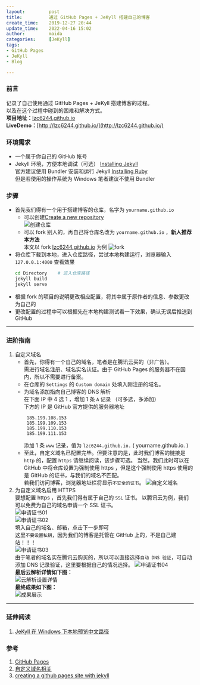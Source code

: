 ```yaml
---
layout:         post
title:          通过 GitHub Pages + JeKyll 搭建自己的博客
create_time:    2019-12-27 20:44
update_time:    2022-04-16 15:02
author:         maida
categories:     [JeKyll]
tags: 
- GitHub Pages
- JeKyll
- Blog

---
```

### 前言
记录了自己使用通过 GitHub Pages + JeKyll 搭建博客的过程。  
以及在这个过程中碰到的困难和解决方式。  
**项目地址：**[lzc6244.github.io](https://github.com/LZC6244/lzc6244.github.io)  
**LiveDemo：**[http://lzc6244.github.io/](http://lzc6244.github.io/)

### 环境需求
- 一个属于你自己的 GitHub 帐号
- Jekyll 环境，方便本地调试（可选） [Installing Jekyll](https://jekyllrb.com/docs/installation/)  
官方建议使用 Bundler 安装和运行 Jekyll [Installing Ruby](https://www.ruby-lang.org/en/documentation/installation/)  
但是若使用的操作系统为 Windows 笔者建议不使用 Bundler

### 步骤
- 首先我们得有一个用于搭建博客的仓库，名字为 `yourname.github.io`   
    - 可以创建[Create a new repository](https://github.com/new)  
      ![创建仓库](/imgs/JeKyll/2019/12272044_01.png)
    - 可以 fork 别人的，再自己将仓库名改为 `yourname.github.io` ，**新人推荐本方法**  
      本文以 fork [lzc6244.github.io](https://github.com/LZC6244/lzc6244.github.io) 为例
      ![fork](/imgs/JeKyll/2019/12272044_02.png)
- 将仓库下载到本地，进入仓库路径，尝试本地构建运行，浏览器输入 `127.0.0.1:4000` 查看效果
    ```bash
    cd Directory    # 进入仓库路径
    jekyll build
    jekyll serve
    ```
- 根据 fork 的项目的说明更改相应配置，将其中属于原作者的信息、参数更改为自己的
- 更改配置的过程中可以根据先在本地构建测试看一下效果，确认无误后推送到 GitHub

---

### 进阶指南
1. 自定义域名  
   - 首先，你得有一个自己的域名，笔者是在腾讯云买的（非广告）。  
     需进行域名注册、域名实名认证。由于 GitHub Pages 的服务器不在国内，所以不需要进行备案。
   - 在仓库的 `Settings` 的 `Custom domain` 处填入刚注册的域名。
   - 为域名添加指向自己博客的 DNS 解析  
       在下面 IP 中 4 选 1 ，增加 1 条 `A` 记录 （可多选，多添加）  
       下方的 IP 是 GitHub 官方提供的服务器地址
       ```text
        185.199.108.153
        185.199.109.153
        185.199.110.153
        185.199.111.153
        ```
        添加 1 条 `www` 记录，值为 `lzc6244.github.io.` ( yourname.github.io. )
   - 至此，自定义域名已配置完毕。但要注意的是，此时我们博客的链接是 `http` 的，配置 `https` 请继续阅读，该步骤可选。
     当然，我们此时可以在 GitHub 中将仓库设置为强制使用 https ，但是这个强制使用 https 使用的是 GitHub 的证书，与我们的域名不匹配。  
     若我们访问博客，浏览器地址栏将显示`不安全的证书`。
![自定义域名](/imgs/JeKyll/2019/12272044_03.png)
2. 为自定义域名启用 HTTPS  
要想配置 https ，首先我们得有属于自己的 `SSL` 证书。
以腾讯云为例，我们可以免费为自己的域名申请一个 SSL 证书。  
![申请证书01](/imgs/JeKyll/2019/12272044_04.png)  
![申请证书02](/imgs/JeKyll/2019/12272044_05.png)  
填入自己的域名、邮箱，点击下一步即可  
这里`不要设置私钥`，因为我们的博客是托管在 GitHub 上的，不是自己建站！！！  
![申请证书03](/imgs/JeKyll/2019/12272044_06.png)  
由于笔者的域名实在腾讯云购买的，所以可以直接选择`自动 DNS 验证`，可自动添加 DNS 记录验证，这里要根据自己的情况选择。
![申请证书04](/imgs/JeKyll/2019/12272044_07.png)  
**最后云解析详情如下图：**  
![云解析设置详情](/imgs/JeKyll/2019/12272044_08.png)  
**最终成果如下图：**  
![成果展示](/imgs/JeKyll/2019/12272044_09.png)

---

### 延伸阅读
1. [JeKyll 在 Windows 下本地预览中文路径](https://maida6244.xyz/2019/12/12/JeKyll-在-Windows-下本地预览中文路径.html)

### 参考
1. [GitHub Pages](https://help.github.com/cn/github/working-with-github-pages)
2. [自定义域名相关](https://help.github.com/cn/github/working-with-github-pages/managing-a-custom-domain-for-your-github-pages-site)
3. [creating a github pages site with jekyll](https://help.github.com/cn/github/working-with-github-pages/creating-a-github-pages-site-with-jekyll)